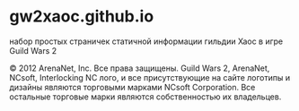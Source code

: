 # gw2xaoc.github.io

набор простых страничек статичной информации гильдии Xaoc в игре Guild Wars 2




© 2012 ArenaNet, Inc. Все права защищены. Guild Wars 2, ArenaNet, NCsoft, Interlocking NC лого, и все присутствующие на сайте логотипы и дизайны являются торговыми марками NCsoft Corporation. Все остальные торговые марки являются собственностью их владельцев.
